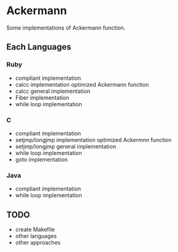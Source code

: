 Ackermann
=========

Some implementations of Ackermann function.

Each Languages
--------------

### Ruby

* compliant implementation
* calcc implementation optimized Ackermann function
* calcc general implementation
* Fiber implementation
* while loop implementation

### C

* compliant implementation
* setjmp/longjmp implementation optimized Ackermnn function
* setjmp/longjmp general implementation
* while loop implementation
* goto implementation

### Java

* compliant implementation
* while loop implementation

TODO
----

* create Makefile
* other languages
* other approaches


